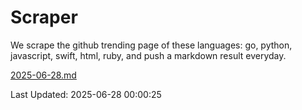 # Scraper

We scrape the github trending page of these languages: go, python, javascript, swift, html, ruby, and push a markdown result everyday.

[2025-06-28.md](https://github.com/henson/Scraper/blob/master/2025-06-28.md)

Last Updated: 2025-06-28 00:00:25